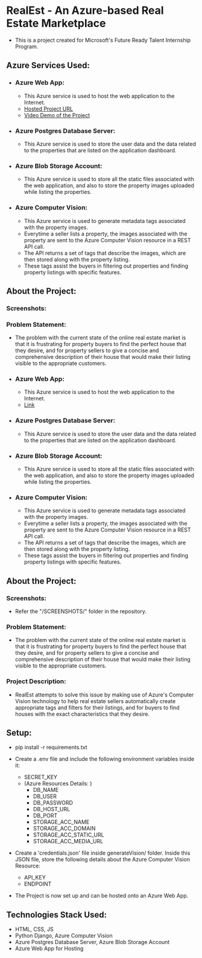 # RealEst - An Azure-based Real Estate Marketplace

- This is a project created for Microsoft's Future Ready Talent Internship Program.

## Azure Services Used: 
- ### Azure Web App: 
    - This Azure service is used to host the web application to the Internet. 
    - <a href="https://realest.azurewebsites.net/" target="_blank">Hosted Project URL</a>
    - <a href="https://www.youtube.com/watch?v=1VdZL36kXBw&ab_channel=SonuBardai" target="_blank">Video Demo of the Project</a>
- ### Azure Postgres Database Server: 
    - This Azure service is used to store the user data and the data related to the properties that are listed on the application dashboard. 
- ### Azure Blob Storage Account: 
    - This Azure service is used to store all the static files associated with the web application, and also to store the property images uploaded while listing the properties. 
- ### Azure Computer Vision: 
    - This Azure service is used to generate metadata tags associated with the property images. 
    - Everytime a seller lists a property, the images associated with the property are sent to the Azure Computer Vision resource in a REST API call. 
    - The API returns a set of tags that describe the images, which are then stored along with the property listing. 
    - These tags assist the buyers in filtering out properties and finding property listings with specific features. 

## About the Project: 
### Screenshots: 


### Problem Statement: 
- The problem with the current state of the online real estate market is that it is frustrating for property buyers to find the perfect house that they desire, and for property sellers to give a concise and comprehensive description of their house that would make their listing visible to the appropriate customers. 

- ### Azure Web App:
  - This Azure service is used to host the web application to the Internet.
  - <a href="https://realest.azurewebsites.net/">Link</a>
- ### Azure Postgres Database Server:
  - This Azure service is used to store the user data and the data related to the properties that are listed on the application dashboard.
- ### Azure Blob Storage Account:
  - This Azure service is used to store all the static files associated with the web application, and also to store the property images uploaded while listing the properties.
- ### Azure Computer Vision:
  - This Azure service is used to generate metadata tags associated with the property images.
  - Everytime a seller lists a property, the images associated with the property are sent to the Azure Computer Vision resource in a REST API call.
  - The API returns a set of tags that describe the images, which are then stored along with the property listing.
  - These tags assist the buyers in filtering out properties and finding property listings with specific features.

## About the Project: 
### Screenshots: 
- Refer the "/SCREENSHOTS/" folder in the repository. 

### Problem Statement:
- The problem with the current state of the online real estate market is that it is frustrating for property buyers to find the perfect house that they desire, and for property sellers to give a concise and comprehensive description of their house that would make their listing visible to the appropriate customers.

### Project Description:
- RealEst attempts to solve this issue by making use of Azure's Computer Vision technology to help real estate sellers automatically create appropriate tags and filters for their listings, and for buyers to find houses with the exact characteristics that they desire.

## Setup:
- pip install -r requirements.txt
- Create a .env file and include the following environment variables inside it:
  - SECRET_KEY
  - (Azure Resources Details: )
    - DB_NAME
    - DB_USER
    - DB_PASSWORD
    - DB_HOST_URL
    - DB_PORT
    - STORAGE_ACC_NAME
    - STORAGE_ACC_DOMAIN
    - STORAGE_ACC_STATIC_URL
    - STORAGE_ACC_MEDIA_URL
- Create a 'credentials.json' file inside generateVision/ folder. Inside this JSON file, store the following details about the Azure Computer Vision Resource:

  - API_KEY
  - ENDPOINT

- The Project is now set up and can be hosted onto an Azure Web App.

## Technologies Stack Used: 
- HTML, CSS, JS
- Python Django, Azure Computer Vision
- Azure Postgres Database Server, Azure Blob Storage Account
- Azure Web App for Hosting
